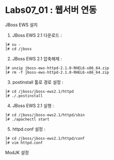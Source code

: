 # Labs07_01 : 웹서버 연동
JBoss EWS 설치

1) JBoss EWS 2.1 다운로드 :
```
]# su -
]# cd /jboss
```
2) JBoss EWS 2.1 압축해제 :

```
]# unzip jboss-ews-httpd-2.1.0-RHEL6-x86_64.zip
]# rm -f jboss-ews-httpd-2.1.0-RHEL6-x86_64.zip
```

3) postinstall 툴로 경로 설정 :

```
]# cd /jboss/jboss-ews2.1/httpd
]# ./.postinstall
```

4) JBoss EWS 2.1 실행 :
```
]# cd /jboss/jboss-ews2.1/httpd/sbin
]# ./apachectl start
```

5) httpd.conf 설정 :
```
]# cd /jboss/jboss-ews2.1/httpd/conf
]# vim httpd.conf
```

ModJK 설정
